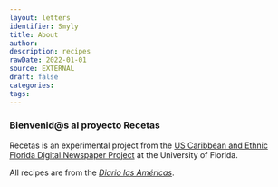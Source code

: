 ```yaml
---
layout: letters
identifier: Smyly
title: About
author:
description: recipes
rawDate: 2022-01-01
source: EXTERNAL
draft: false
categories:
tags:
---
```

### Bienvenid@s al proyecto Recetas ###

Recetas is an experimental project from the [US Caribbean and Ethnic Florida Digital Newspaper Project](https://ufndnp.domains.uflib.ufl.edu/) at the University of Florida.

All recipes are from the [*Diario las Américas*](https://chroniclingamerica.loc.gov/lccn/sn82001257/). 

